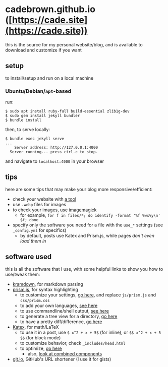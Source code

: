 # cadebrown.github.io ([https://cade.site](https://cade.site))

this is the source for my personal website/blog, and is available to download and customize if you want

## setup

to install/setup and run on a local machine

### Ubuntu/Debian/`apt`-based

run:

```shell
$ sudo apt install ruby-full build-essential zlib1g-dev
$ sudo gem install jekyll bundler
$ bundle install
```

then, to serve locally:

```shell
$ bundle exec jekyll serve
...
    Server address: http://127.0.0.1:4000
  Server running... press ctrl-c to stop.
```

and navigate to `localhost:4000` in your browser


## tips

here are some tips that may make your blog more responsive/efficient:

  * check your website with [a tool](https://developers.google.com/speed/pagespeed/insights/)
  * use `.webp` files for images
  * to check your images, use [imagemagick](https://imagemagick.org/script/identify.php)
    * for example, `for f in files/*; do identify -format '%f %wx%y\n' $f; done`
  * specify only the software you need for a file with the `use_*` settings (see `_config.yml` for specifics)
    * by default, posts use Katex and Prism.js, while pages *don't even load them in*

## software used

this is all the software that I use, with some helpful links to show you how to use/tweak them:

  * [kramdown](https://kramdown.gettalong.org/syntax.html), for markdown parsing
  * [prism.js](https://prismjs.com/), for syntax highlighting
    * to customize your settings, [go here](https://prismjs.com/download.html), and replace `js/prism.js` and `css/prism.css`
    * to add your own languages, [see here](https://prismjs.com/extending.html)
    * to use commandline/shell output, [see here](https://github.com/cadebrown/cadebrown.github.io/blob/main/_posts/2021-09-28-diy-regex-engine.md)
    * to generate a tree view for a directory, [go here](https://prismjs.com/plugins/treeview/)
    * to have a pretty diff/difference, [go here](https://prismjs.com/plugins/diff-highlight/)
  * [Katex](https://www.katex.org/), for math/LaTeX
    * to use it in a post, use `$ x^2 + x + 5$` (for inline), or `$$ x^2 + x + 5 $$` (for block mode)
    * to customize behavior, check `_includes/head.html`
    * to optimize, [go here](https://docs.katex.org/en/latest/misc/faq.html#faq-slow-no-math)
      * also, [look at combined components](https://docs.katex.org/en/latest/web/components/combined.html)
  * [git.io](https://git.io/), GitHub's URL shortener (I use it for gists)
  

